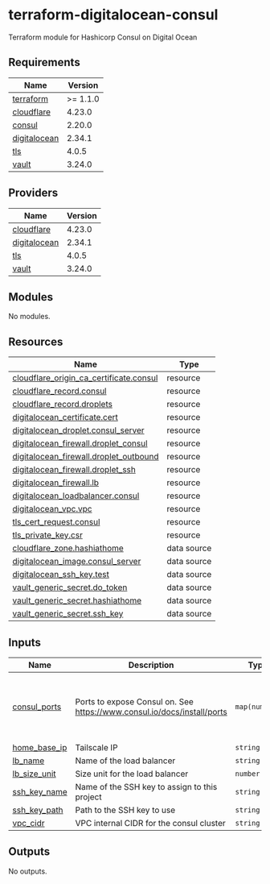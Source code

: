 # terraform-digitalocean-consul
Terraform module for Hashicorp Consul on Digital Ocean

<!-- BEGIN_TF_DOCS -->
## Requirements

| Name | Version |
|------|---------|
| <a name="requirement_terraform"></a> [terraform](#requirement\_terraform) | >= 1.1.0 |
| <a name="requirement_cloudflare"></a> [cloudflare](#requirement\_cloudflare) | 4.23.0 |
| <a name="requirement_consul"></a> [consul](#requirement\_consul) | 2.20.0 |
| <a name="requirement_digitalocean"></a> [digitalocean](#requirement\_digitalocean) | 2.34.1 |
| <a name="requirement_tls"></a> [tls](#requirement\_tls) | 4.0.5 |
| <a name="requirement_vault"></a> [vault](#requirement\_vault) | 3.24.0 |

## Providers

| Name | Version |
|------|---------|
| <a name="provider_cloudflare"></a> [cloudflare](#provider\_cloudflare) | 4.23.0 |
| <a name="provider_digitalocean"></a> [digitalocean](#provider\_digitalocean) | 2.34.1 |
| <a name="provider_tls"></a> [tls](#provider\_tls) | 4.0.5 |
| <a name="provider_vault"></a> [vault](#provider\_vault) | 3.24.0 |

## Modules

No modules.

## Resources

| Name | Type |
|------|------|
| [cloudflare_origin_ca_certificate.consul](https://registry.terraform.io/providers/cloudflare/cloudflare/4.23.0/docs/resources/origin_ca_certificate) | resource |
| [cloudflare_record.consul](https://registry.terraform.io/providers/cloudflare/cloudflare/4.23.0/docs/resources/record) | resource |
| [cloudflare_record.droplets](https://registry.terraform.io/providers/cloudflare/cloudflare/4.23.0/docs/resources/record) | resource |
| [digitalocean_certificate.cert](https://registry.terraform.io/providers/digitalocean/digitalocean/2.34.1/docs/resources/certificate) | resource |
| [digitalocean_droplet.consul_server](https://registry.terraform.io/providers/digitalocean/digitalocean/2.34.1/docs/resources/droplet) | resource |
| [digitalocean_firewall.droplet_consul](https://registry.terraform.io/providers/digitalocean/digitalocean/2.34.1/docs/resources/firewall) | resource |
| [digitalocean_firewall.droplet_outbound](https://registry.terraform.io/providers/digitalocean/digitalocean/2.34.1/docs/resources/firewall) | resource |
| [digitalocean_firewall.droplet_ssh](https://registry.terraform.io/providers/digitalocean/digitalocean/2.34.1/docs/resources/firewall) | resource |
| [digitalocean_firewall.lb](https://registry.terraform.io/providers/digitalocean/digitalocean/2.34.1/docs/resources/firewall) | resource |
| [digitalocean_loadbalancer.consul](https://registry.terraform.io/providers/digitalocean/digitalocean/2.34.1/docs/resources/loadbalancer) | resource |
| [digitalocean_vpc.vpc](https://registry.terraform.io/providers/digitalocean/digitalocean/2.34.1/docs/resources/vpc) | resource |
| [tls_cert_request.consul](https://registry.terraform.io/providers/hashicorp/tls/4.0.5/docs/resources/cert_request) | resource |
| [tls_private_key.csr](https://registry.terraform.io/providers/hashicorp/tls/4.0.5/docs/resources/private_key) | resource |
| [cloudflare_zone.hashiathome](https://registry.terraform.io/providers/cloudflare/cloudflare/4.23.0/docs/data-sources/zone) | data source |
| [digitalocean_image.consul_server](https://registry.terraform.io/providers/digitalocean/digitalocean/2.34.1/docs/data-sources/image) | data source |
| [digitalocean_ssh_key.test](https://registry.terraform.io/providers/digitalocean/digitalocean/2.34.1/docs/data-sources/ssh_key) | data source |
| [vault_generic_secret.do_token](https://registry.terraform.io/providers/hashicorp/vault/3.24.0/docs/data-sources/generic_secret) | data source |
| [vault_generic_secret.hashiathome](https://registry.terraform.io/providers/hashicorp/vault/3.24.0/docs/data-sources/generic_secret) | data source |
| [vault_generic_secret.ssh_key](https://registry.terraform.io/providers/hashicorp/vault/3.24.0/docs/data-sources/generic_secret) | data source |

## Inputs

| Name | Description | Type | Default | Required |
|------|-------------|------|---------|:--------:|
| <a name="input_consul_ports"></a> [consul\_ports](#input\_consul\_ports) | Ports to expose Consul on. See https://www.consul.io/docs/install/ports | `map(number)` | <pre>{<br>  "dns": 8600,<br>  "http": 8500,<br>  "serf-lan": 8301,<br>  "server": 8300<br>}</pre> | no |
| <a name="input_home_base_ip"></a> [home\_base\_ip](#input\_home\_base\_ip) | Tailscale IP | `string` | n/a | yes |
| <a name="input_lb_name"></a> [lb\_name](#input\_lb\_name) | Name of the load balancer | `string` | `"consul-lb"` | no |
| <a name="input_lb_size_unit"></a> [lb\_size\_unit](#input\_lb\_size\_unit) | Size unit for the load balancer | `number` | `1` | no |
| <a name="input_ssh_key_name"></a> [ssh\_key\_name](#input\_ssh\_key\_name) | Name of the SSH key to assign to this project | `string` | `"consul-key"` | no |
| <a name="input_ssh_key_path"></a> [ssh\_key\_path](#input\_ssh\_key\_path) | Path to the SSH key to use | `string` | `"~/.ssh/dokey.pub"` | no |
| <a name="input_vpc_cidr"></a> [vpc\_cidr](#input\_vpc\_cidr) | VPC internal CIDR for the consul cluster | `string` | `"10.10.20.0/24"` | no |

## Outputs

No outputs.
<!-- END_TF_DOCS -->